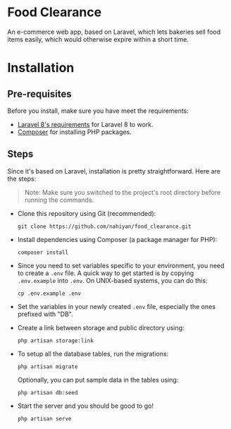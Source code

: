 # Food Clearance
An e-commerce web app, based on Laravel, which lets bakeries sell food items easily, which would otherwise expire within a short time.

# Installation

## Pre-requisites
Before you install, make sure you have meet the requirements:

- [Laravel 8's requirements](https://laravel.com/docs/8.x/installation#server-requirements) for Laravel 8 to work.
- [Composer](https://getcomposer.org/) for installing PHP packages.

## Steps

Since it's based on Laravel, installation is pretty straightforward. Here are the steps:

> Note: Make sure you switched to the project's root directory before running the commands.

- Clone this repository using Git (recommended):

  ```
  git clone https://github.com/nahiyan/food_clearance.git
  ```

- Install dependencies using Composer (a package manager for PHP):

  ```
  composer install
  ```

- Since you need to set variables specific to your environment, you need to create a `.env` file. A quick way to get started is by copying `.env.example` into `.env`. On UNIX-based systems, you can do this:

  ```
  cp .env.example .env
  ```

- Set the variables in your newly created `.env` file, especially the ones prefixed with "DB".
- Create a link between storage and public directory using: 

  ```
  php artisan storage:link
  ```

- To setup all the database tables, run the migrations:

  ```
  php artisan migrate
  ```

  Optionally, you can put sample data in the tables using:

  ```
  php artisan db:seed
  ```

- Start the server and you should be good to go!

  ```
  php artisan serve
  ```
